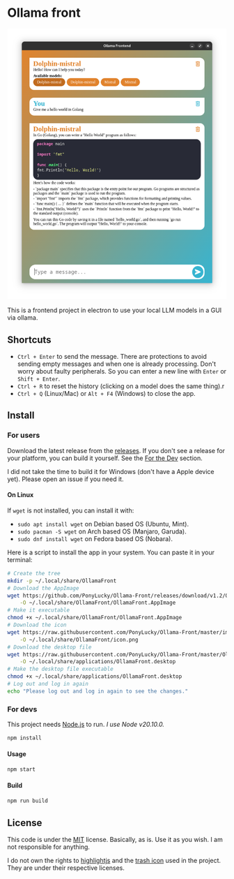 # Ollama front

![screenshot.png](img/screenshot.png)

This is a frontend project in electron to use your local LLM models in a GUI via ollama.

## Shortcuts

- `Ctrl + Enter` to send the message. There are protections to avoid sending empty messages and when one is already
processing. Don't worry about faulty peripherals. So you can enter a new line with `Enter` or `Shift + Enter`.
- `Ctrl + R` to reset the history (clicking on a model does the same thing).r
- `Ctrl + Q` (Linux/Mac) or `Alt + F4` (Windows) to close the app.

## Install

### For users

Download the latest release from the [releases](https://github.com/PonyLucky/Ollama-Front/releases).
If you don't see a release for your platform, you can build it yourself. See the [For the Dev](#for-the-dev) section.

I did not take the time to build it for Windows (don't have a Apple device yet). Please open an issue if you need it.

#### On Linux

If `wget` is not installed, you can install it with:
- `sudo apt install wget` on Debian based OS (Ubuntu, Mint).
- `sudo pacman -S wget` on Arch based OS (Manjaro, Garuda).
- `sudo dnf install wget` on Fedora based OS (Nobara).

Here is a script to install the app in your system. You can paste it in your terminal:

```bash
# Create the tree
mkdir -p ~/.local/share/OllamaFront
# Download the AppImage
wget https://github.com/PonyLucky/Ollama-Front/releases/download/v1.2/OllamaFront.AppImage \
    -O ~/.local/share/OllamaFront/OllamaFront.AppImage
# Make it executable
chmod +x ~/.local/share/OllamaFront/OllamaFront.AppImage
# Download the icon
wget https://raw.githubusercontent.com/PonyLucky/Ollama-Front/master/img/icon.png \
    -O ~/.local/share/OllamaFront/icon.png
# Download the desktop file
wget https://raw.githubusercontent.com/PonyLucky/Ollama-Front/master/OllamaFront.desktop \
    -O ~/.local/share/applications/OllamaFront.desktop
# Make the desktop file executable
chmod +x ~/.local/share/applications/OllamaFront.desktop
# Log out and log in again
echo "Please log out and log in again to see the changes."
````

### For devs

This project needs [Node.js](https://nodejs.org/) to run. *I use Node v20.10.0.*

```bash
npm install
```

#### Usage

```bash
npm start
```

#### Build

```bash
npm run build
```

## License
This code is under the [MIT](https://choosealicense.com/licenses/mit/) license.
Basically, as is. Use it as you wish. I am not responsible for anything.

I do not own the rights to [highlightjs](https://highlightjs.org/) and the
[trash icon](https://icons8.com/icon/4B0kCMNiLlmW/trash) used in the  project. They are under their respective licenses.
